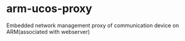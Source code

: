 # arm-ucos-proxy
Embedded network management proxy of communication device on ARM(associated with webserver)
